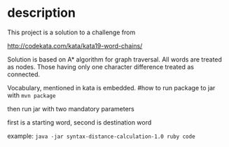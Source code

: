 # description

This project is a solution to a challenge from
 
 http://codekata.com/kata/kata19-word-chains/
 
 Solution is based on A* algorithm for graph traversal. 
 All words are treated as nodes. 
 Those having only one character difference treated as connected.

Vocabulary, mentioned in kata is embedded.
#how to run 
package to jar with  `mvn package`

then run jar with two mandatory parameters

first is a starting word, second is destination word

example:  `java -jar syntax-distance-calculation-1.0 ruby code`
